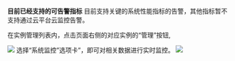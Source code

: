 **目前已经支持的可告警指标**
目前支持关键的系统性能指标的告警，其他指标暂不支持通过云平台云监控告警。

在实例管理列表内，点击页面右侧的对应实例的“管理”按钮,

![](https://mccdn.qcloud.com/static/img/aa3c3ac8e0869b2d3188c204e967398f/image.png)
选择“系统监控”选项卡”，即可对相关数据进行实时监控。
![](https://mccdn.qcloud.com/static/img/7a67efab3db8f2594ad216397ee6f40c/image.png)